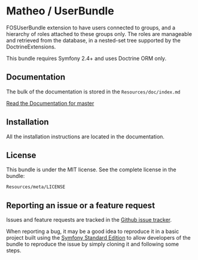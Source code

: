 Matheo / UserBundle
================

FOSUserBundle extension to have users connected to groups, and a hierarchy of roles attached to these groups only.
The roles are manageable and retrieved from the database, in a nested-set tree supported by the DoctrineExtensions.

This bundle requires Symfony 2.4+ and uses Doctrine ORM only.

Documentation
-------------

The bulk of the documentation is stored in the `Resources/doc/index.md`

[Read the Documentation for master](https://github.com/matheo/UserBundle/blob/master/Resources/doc/index.md)

Installation
------------

All the installation instructions are located in the documentation.

License
-------

This bundle is under the MIT license. See the complete license in the bundle:

    Resources/meta/LICENSE

Reporting an issue or a feature request
---------------------------------------

Issues and feature requests are tracked in the [Github issue tracker](https://github.com/matheo/UserBundle/issues).

When reporting a bug, it may be a good idea to reproduce it in a basic project
built using the [Symfony Standard Edition](https://github.com/symfony/symfony-standard)
to allow developers of the bundle to reproduce the issue by simply cloning it
and following some steps.
